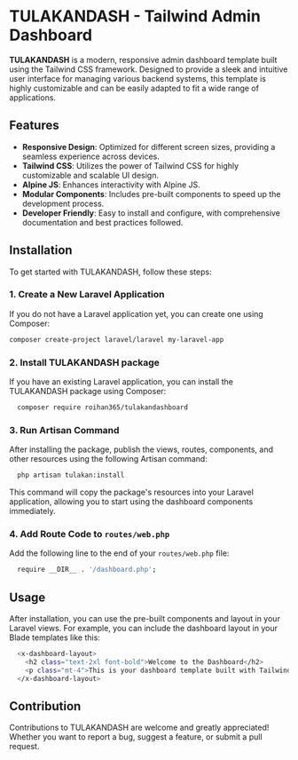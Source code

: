 # TULAKANDASH - Tailwind Admin Dashboard

**TULAKANDASH** is a modern, responsive admin dashboard template built using the Tailwind CSS framework. Designed to provide a sleek and intuitive user interface for managing various backend systems, this template is highly customizable and can be easily adapted to fit a wide range of applications.

## Features
- **Responsive Design**: Optimized for different screen sizes, providing a seamless experience across devices.
- **Tailwind CSS**: Utilizes the power of Tailwind CSS for highly customizable and scalable UI design.
- **Alpine JS**: Enhances interactivity with Alpine JS.
- **Modular Components**: Includes pre-built components to speed up the development process.
- **Developer Friendly**: Easy to install and configure, with comprehensive documentation and best practices followed.

## Installation

To get started with TULAKANDASH, follow these steps:

### 1. Create a New Laravel Application
If you do not have a Laravel application yet, you can create one using Composer:
```bash
composer create-project laravel/laravel my-laravel-app
```
### 2. Install TULAKANDASH package
If you have an existing Laravel application, you can install the TULAKANDASH package using Composer:
```bash
  composer require roihan365/tulakandashboard
```
### 3. Run Artisan Command
After installing the package, publish the views, routes, components, and other resources using the following Artisan command:
```bash
  php artisan tulakan:install
```
This command will copy the package's resources into your Laravel application, allowing you to start using the dashboard components immediately.

### 4. Add Route Code to `routes/web.php`
Add the following line to the end of your `routes/web.php` file:
```bash
  require __DIR__ . '/dashboard.php';
```


## Usage
After installation, you can use the pre-built components and layout in your Laravel views. For example, you can include the dashboard layout in your Blade templates like this:
```bash
  <x-dashboard-layout>
    <h2 class="text-2xl font-bold">Welcome to the Dashboard</h2>
    <p class="mt-4">This is your dashboard template built with Tailwind CSS.</p>
  </x-dashboard-layout>
```

## Contribution
Contributions to TULAKANDASH are welcome and greatly appreciated! Whether you want to report a bug, suggest a feature, or submit a pull request.
